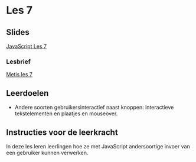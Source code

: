 # Les 7

## Slides

[JavaScript Les 7](https://slides.com/felienne/pidk-k4-m2-l7/)

### Lesbrief

[Metis les 7](https://metiscoderclass.github.io/javascript-voor-web-0/Les-7-Invoer-gebruiker-meer-events.html)&#x20;

## Leerdoelen

* Andere soorten gebruikersinteractief naast knoppen: interactieve tekstelementen en plaatjes en mouseover.

## Instructies voor de leerkracht

In deze les leren leerlingen hoe ze met JavaScript andersoortige invoer van een gebruiker kunnen verwerken.



